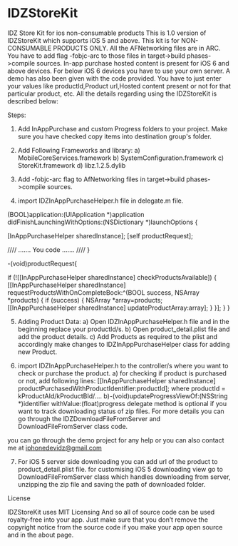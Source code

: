 IDZStoreKit
============

IDZ Store Kit for ios non-consumable products This is 1.0 version of IDZStoreKit which supports iOS 5 and above. This kit is for NON-CONSUMABLE PRODUCTS ONLY. All the AFNetworking files are in ARC. You have to add flag -fobjc-arc to those files in target->build phases->compile sources. In-app purchase hosted content is present for iOS 6 and above devices. For below iOS 6 devices you have to use your own server. A demo has also been given with the code provided. You have to just enter your values like productId,Product url,Hosted content present or not for that particular product, etc. All the details regarding using the IDZStoreKit is described below:

Steps:

1) Add InAppPurchase and custom Progress folders to your project. Make sure you have checked copy items into destination group's folder.

2) Add Following Frameworks and library: a) MobileCoreServices.framework b) SystemConfiguration.framework c) StoreKit.framework d) libz.1.2.5.dylib

3) Add -fobjc-arc flag to AfNetworking files in target->build phases->compile sources.

4) import IDZInAppPurchaseHelper.h file in delegate.m file.

(BOOL)application:(UIApplication *)application didFinishLaunchingWithOptions:(NSDictionary *)launchOptions {

[InAppPurchaseHelper sharedInstance]; [self productRequest];

////   ....... You code .......  ////
}

-(void)productRequest{

if (![[InAppPurchaseHelper sharedInstance] checkProductsAvailable])
{
    [[InAppPurchaseHelper sharedInstance] requestProductsWithOnCompleteBock:^(BOOL success, NSArray *products)
    {
        if (success)
        {
            NSArray *array=products;
            [[InAppPurchaseHelper sharedInstance] updateProductArray:array];
        }
    }];
}
}

5) Adding Product Data: a) Open IDZInAppPurchaseHelper.h file and in the beginning replace your productId/s. b) Open product_detail.plist file and add the product details. c) Add Products as required to the plist and accordingly make changes to IDZInAppPurchaseHelper class for adding new Product.

6) import IDZInAppPurchaseHelper.h to the controller/s where you want to check or purchase the product. a) for checking if product is purchased or not, add following lines: [[InAppPurchaseHelper sharedInstance] productPurchasedWithProductIdentifier:productId]; where productId = kProductAId/kProductBId/.… b)-(void)updateProgressViewOf:(NSString *)identifier withValue:(float)progress delegate method is optional if you want to track downloading status of zip files. For more details you can go through the IDZDownloadFileFromServer and DownloadFileFromServer class code.

you can go through the demo project for any help or you can also contact me at iphonedevidz@gmail.com

7) For iOS 5 server side downloading you can add url of the product to product_detail.plist file.
for customising iOS 5 downloading view go to DownloadFileFromServer class which handles downloading from server, unzipping the zip file and saving the path of downloaded folder.

License

IDZStoreKit uses MIT Licensing And so all of source code can be used royalty-free into your app. Just make sure that you don’t remove the copyright notice from the source code if you make your app open source and in the about page.
